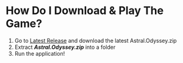 # How Do I Download & Play The Game?
1. Go to [Latest Release](https://github.com/Galondor/AstralOdyssey/releases/latest) and download the latest Astral.Odyssey.zip
2. Extract ***Astral.Odyssey.zip*** into a folder
3. Run the application!
